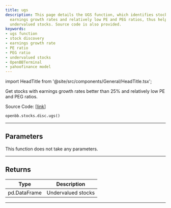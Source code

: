 ```yaml
---
title: ugs
description: This page details the UGS function, which identifies stocks with excellent
  earnings growth rates and relatively low PE and PEG ratios, thus helping to discover
  undervalued stocks. Source code is also provided.
keywords:
- ugs function
- stock discovery
- earnings growth rate
- PE ratio
- PEG ratio
- undervalued stocks
- OpenBBTerminal
- yahoofinance model
---
```


import HeadTitle from '@site/src/components/General/HeadTitle.tsx';

<HeadTitle title="ugs - Disc - Stocks - Reference | OpenBB SDK Docs" />

Get stocks with earnings growth rates better than 25% and relatively low PE and PEG ratios.

Source Code: [[link](https://github.com/OpenBB-finance/OpenBBTerminal/tree/main/openbb_terminal/stocks/discovery/yahoofinance_model.py#L54)]

```python
openbb.stocks.disc.ugs()
```

---

## Parameters

This function does not take any parameters.

---

## Returns

| Type | Description |
| ---- | ----------- |
| pd.DataFrame | Undervalued stocks |
---

